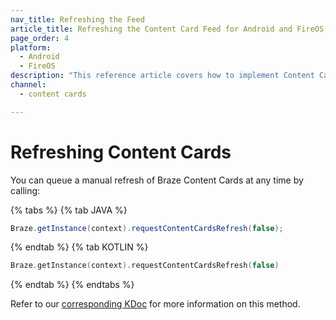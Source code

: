 ```yaml
---
nav_title: Refreshing the Feed
article_title: Refreshing the Content Card Feed for Android and FireOS
page_order: 4
platform: 
  - Android
  - FireOS
description: "This reference article covers how to implement Content Card refreshing in your Android or FireOS application."
channel:
  - content cards

---
```


# Refreshing Content Cards

You can queue a manual refresh of Braze Content Cards at any time by calling:

{% tabs %}
{% tab JAVA %}

```java
Braze.getInstance(context).requestContentCardsRefresh(false);
```

{% endtab %}
{% tab KOTLIN %}

```kotlin
Braze.getInstance(context).requestContentCardsRefresh(false)
```

{% endtab %}
{% endtabs %}

Refer to our [corresponding KDoc][1] for more information on this method.

[1]: https://braze-inc.github.io/braze-android-sdk/kdoc/braze-android-sdk/com.braze/-i-braze/request-content-cards-refresh.html
